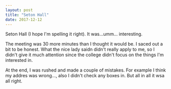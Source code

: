 ```yaml
---
layout: post
title: "Seton Hall"
date: 2017-12-12
---
```

Seton Hall (I hope I'm spelling it right). It was...umm... interesting.


The meeting was 30 more minutes than I thought it would be. I saced out a bit to be honest. What the nice lady saidn didn't really apply to me, so I didn't give it much attention since the college didn't focus on the things I'm interested in.


At the end, I was rushed and made a couple of mistakes. For example I think my addres was wrong..., also I didn't check any boxes in. But all in all it wsa all right. 
